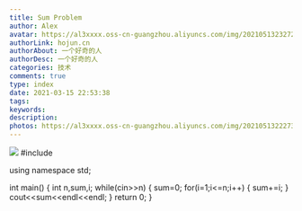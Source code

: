 ```yaml
---
title: Sum Problem
author: Alex
avatar: https://al3xxxx.oss-cn-guangzhou.aliyuncs.com/img/20210513232724.png
authorLink: hojun.cn
authorAbout: 一个好奇的人
authorDesc: 一个好奇的人
categories: 技术
comments: true
type: index
date: 2021-03-15 22:53:38
tags:
keywords:
description:
photos: https://al3xxxx.oss-cn-guangzhou.aliyuncs.com/img/20210513222736.jpg
---
```

![](https://al3xxxx.oss-cn-guangzhou.aliyuncs.com/img/20210514131620.jpg)
#include <iostream>

using namespace std;

int main()
{
    int n,sum,i;
    while(cin>>n)
    {
        sum=0;
        for(i=1;i<=n;i++)
        {
            sum+=i;
        }
        cout<<sum<<endl<<endl;
    }
    return 0;
}